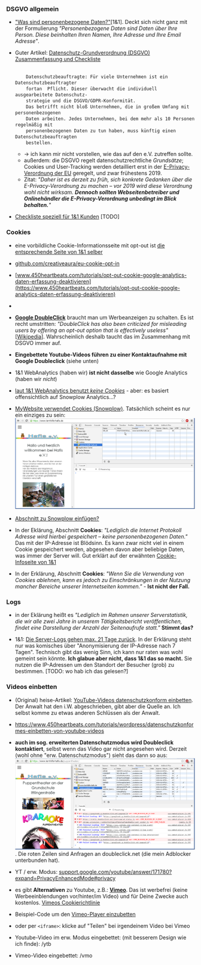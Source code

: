 ### DSGVO allgemein ###

  * ["Was sind personenbezogene Daten?"](https://hosting.1und1.de/hilfe/datenschutz/allgemeineinformationen/datenschutz-grundverordnung-dsgvo-im-ueberblick/?utm_campaign=1788&utm_content=direct&utm_medium=landinghub&utm_source=helpcenter&utm_term=1795)[1&1]. Deckt sich nicht ganz mit der Formulierung *"Personenbezogene Daten sind Daten über Ihre Person. Diese beinhalten Ihren Namen, Ihre Adresse und Ihre Email Adresse"*. 

  * Guter Artikel: [Datenschutz-Grundverordnung (DSGVO) Zusammenfassung und Checkliste](https://hosting.1und1.de/digitalguide/websites/online-recht/datenschutz-grundverordnung-regeln-fuer-unternehmen/)
	```
		
		Datenschutzbeauftragte: Für viele Unternehmen ist ein Datenschutzbeauftragter
		fortan	Pflicht. Dieser überwacht die individuell ausgearbeitete Datenschutz-
		strategie und die DSGVO/GDPR-Konformität.
		Das betrifft nicht bloß Unternehmen, die in großem Umfang mit personenbezogenen
		Daten arbeiten. Jedes Unternehmen, bei dem mehr als 10 Personen regelmäßig mit
		personenbezogenen Daten zu tun haben, muss künftig einen Datenschutzbeauftragten
		bestellen.

	```
	- -> ich kann mir nicht vorstellen, wie das auf den e.V. zutreffen sollte.
	- außerdem: die DSGVO regelt datenschutzrechtliche *Grundsätze*; Cookies und User-Tracking werden detailliert erst in der [E-Privacy-Verordnung der EU](https://hosting.1und1.de/digitalguide/websites/online-recht/eprivacy-verordnung/) geregelt, und zwar frühestens 2019.
    - Zitat: *"Daher ist es derzeit zu früh, sich konkrete Gedanken über die E-Privacy-Verordnung zu machen – vor 2019 wird diese Verordnung wohl nicht wirksam. **Dennoch sollten Webseitenbetreiber und Onlinehändler die E-Privacy-Verordnung unbedingt im Blick behalten.**"*
    >

  * [Checkliste speziell für 1&1 Kunden](https://hosting.1und1.de/hilfe/datenschutz/allgemeineinformationen/checkliste/) [TODO]

### Cookies ###
  * eine vorbildliche Cookie-Informationsseite mit opt-out ist [die entsprechende Seite von 1&1 selber](https://hosting.1und1.de/cookies)

  * [github.com/creativeaura/eu-cookie-opt-in](https://github.com/creativeaura/eu-cookie-opt-in)

  *  [www.450heartbeats.com/tutorials/opt-out-cookie-google-analytics-daten-erfassung-deaktivieren](https://www.450heartbeats.com/tutorials/opt-out-cookie-google-analytics-daten-erfassung-deaktivieren)
  *  
  * **[Google DoubleClick](https://www.doubleclickbygoogle.com/de/)** braucht man um Werbeanzeigen zu schalten. Es ist recht umstritten: *"DoubleClick has also been criticized for misleading users by offering an opt-out option that is effectively useless"* [[Wikipedia](https://en.wikipedia.org/wiki/DoubleClick)]. Wahrscheinlich deshalb taucht das im Zusammenhang mit DSGVO immer auf.

  * **Eingebettete Youtube-Videos führen zu einer Kontaktaufnahme mit Google Doubleclick** (siehe unten)

  * 1&1 WebAnalytics (haben wir) **ist nicht dasselbe** wie Google Analytics (haben wir *nicht*)
  * [laut 1&1 WebAnalytics benutzt *keine Cookies*](https://hosting.1und1.de/hilfe/datenschutz/datenverarbeitung-von-webseitenbesuchern-ihres-11-produktes/11-webanalytics/?utm_campaign=1788&utm_content=direct&utm_medium=landinghub&utm_source=helpcenter&utm_term=2103) - aber: es basiert offensichtlich auf Snowplow Analytics...?

  * [MyWebsite verwendet Cookies (Snowplow)](https://hosting.1und1.de/hilfe/datenschutz/datenverarbeitung-von-webseitenbesuchern-ihres-11-produktes/11-mywebsite-aktuelles-produktangebot/?utm_campaign=1788&utm_content=direct&utm_medium=landinghub&utm_source=helpcenter&utm_term=2423). Tatsächlich scheint es nur ein einziges zu sein: ![MyWebsite-cookie](MyWebsite-cookie.png)

  * [Abschnitt zu Snowplow einfügen?](https://hosting.1und1.de/hilfe/datenschutz/datenverarbeitung-von-webseitenbesuchern-ihres-11-produktes/11-mywebsite-aktuelles-produktangebot/?utm_campaign=1788&utm_content=direct&utm_medium=landinghub&utm_source=helpcenter&utm_term=2423)

  * In der Eklärung, Abschnitt **Cookies**: *"Lediglich die Internet Protokoll Adresse wird hierbei gespeichert – keine personenbezogenen Daten."* Das mit der IP-Adresse ist Blödsinn. Es kann zwar nicht viel in einem Cookie gespeichert werden, abgesehen davon aber beliebige Daten, was immer der Server will. Gut erklärt auf der erwähnten [Cookie-Infoseite von 1&1](https://hosting.1und1.de/cookies)

  * In der Erklärung, Abschnitt **Cookies**: *"Wenn Sie die Verwendung von Cookies ablehnen, kann es jedoch zu Einschränkungen in der Nutzung mancher Bereiche unserer Internetseiten kommen."* - **Ist nicht der Fall.**

### Logs ###
  * in der Eklärung heißt es *"Lediglich im Rahmen unserer Serverstatistik, die wir alle zwei Jahre in unserem Tätigkeitsbericht veröffentlichen, findet eine Darstellung der Anzahl der Seitenaufrufe statt."* **Stimmt das?**

  * 1&1: [Die Server-Logs gehen max. 21 Tage zurück](https://hosting.1und1.de/hilfe/datenschutz/datenverarbeitung-von-webseitenbesuchern-ihres-11-produktes/11-webhosting/?utm_campaign=1788&utm_content=direct&utm_medium=landinghub&utm_source=helpcenter&utm_term=2176). In der Erklärung steht nur was komisches über "Anonymisierung der IP-Adresse nach 7 Tagen". Technisch gibt das wenig Sinn, ich kann nur raten was wohl gemeint sein könnte. **Ich glabue aber nicht, dass 1&1 das so macht.** Sie nutzen die IP-Adressen um den Standort der Besucher (grob) zu bestimmen. [TODO: wo hab ich das gelesen?]

### Videos einbetten ###
  * (Original) heise-Artikel: [YouTube-Videos datenschutzkonform einbetten](https://www.heise.de/ct/ausgabe/2016-1-YouTube-Videos-datenschutzkonform-einbetten-3046316.html). Der Anwalt hat den i.W. abgeschrieben, gibt aber die Quelle an. Ich selbst komme zu etwas anderen Schlüssen als der Anwalt.

  * https://www.450heartbeats.com/tutorials/wordpress/datenschutzkonformes-einbetten-von-youtube-videos

  * **auch im sog. erweiterten Datenschutzmodus wird Doubleclick kontaktiert**, selbst wenn das Video gar nicht angesehen wird. Derzeit (wohl ohne "erw. Datenschutzmodus") sieht das dann so aus: ![Youtube-cookies](Youtube-cookies.png). Die roten Zeilen sind Anfragen an doubleclick.net (die mein Adblocker unterbunden hat).

  * YT / erw. Modus: [support.google.com/youtube/answer/171780?expand=PrivacyEnhancedMode#privacy](https://support.google.com/youtube/answer/171780?expand=PrivacyEnhancedMode#privacy)

  * es gibt **Alternativen** zu Youtube, z.B.: **[Vimeo](https://vimeo.com/de/upgrade)**. Das ist werbefrei (keine Werbeeinblendungen vor/hinter/im Video) und für Deine Zwecke auch kostenlos. [Vimeos Cookierichtlinie](https://vimeo.com/cookie_policy?vcid=32179)

  * Beispiel-Code um den [Vimeo-Player einzubetten](https://github.com/vimeo/vimeo-oembed-examples/tree/master/oembed)

  * oder per `<iframe>`: klicke auf "Teilen" bei irgendeinem Video bei Vimeo

  * Youtube-Video im erw. Modus eingebettet: (mit besserem Design wie ich finde): /ytb
  
  * Vimeo-Video eingebettet: /vmo